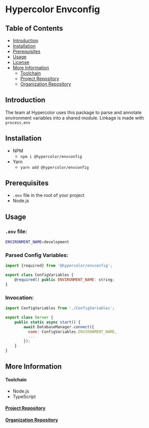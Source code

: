 # Hypercolor Envconfig

## Table of Contents
- [Introduction](#introduction)
- [Installation](#installation)
- [Prerequisites](#prerequisites)
- [Usage](#usage)
- [License](LICENSE)
- [More Information](#more-information)
    - [Toolchain](#toolchain)
    - [Project Repository](#project-repository)
    - [Organization Repository](#organization-repository)

## Introduction
The team at Hypercolor uses this package to parse and annotate environment variables into a shared module. Linkage is made with `process.env`

## Installation
- NPM
    - `npm i @hypercolor/envconfig`
- Yarn
    - `yarn add @hypercolor/envconfig`


## Prerequisites
- `.env` file in the root of your project
- Node.js

## Usage
### `.env` file:
``` bash
ENVIRONMENT_NAME=development
```
### Parsed Config Variables:
```javascript
import {required} from '@hypercolor/envconfig';

export class ConfigVariables {
    @required() public ENVIRONMENT_NAME: string;
}

```
### Invocation:
```javascript
import ConfigVariables from './ConfigVariables';

export class Server {
    public static async start() {
        await DatabaseManager.connect({
          name: ConfigVariables.ENVIRONMENT_NAME,
          ...
        });
    }
}
```


## More Information
#### Toolchain
- Node.js
- TypeScript

#### [Project Repository](https://github.com/hypercolor/envconfig)

#### [Organization Repository](https://github.com/hypercolor/)
